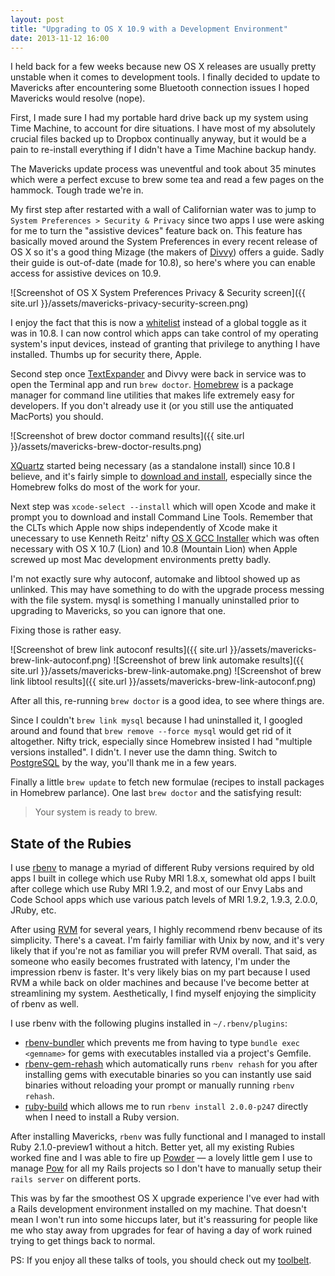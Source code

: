 ```yaml
---
layout: post
title: "Upgrading to OS X 10.9 with a Development Environment"
date: 2013-11-12 16:00
---
```


I held back for a few weeks because new OS X releases are usually pretty unstable when it comes to development tools. I finally decided to update to Mavericks after encountering some Bluetooth connection issues I hoped Mavericks would resolve (nope).

First, I made sure I had my portable hard drive back up my system using Time Machine, to account for dire situations. I have most of my absolutely crucial files backed up to Dropbox continually anyway, but it would be a pain to re-install everything if I didn't have a Time Machine backup handy.

The Mavericks update process was uneventful and took about 35 minutes which were a perfect excuse to brew some tea and read a few pages on the hammock. Tough trade we're in.

My first step after restarted with a wall of Californian water was to jump to `System Preferences > Security & Privacy` since two apps I use were asking for me to turn the "assistive devices" feature back on. This feature has basically moved around the System Preferences in every recent release of OS X so it's a good thing Mizage (the makers of [Divvy](http://mizage.com/divvy/)) offers a guide. Sadly their guide is out-of-date (made for 10.8), so here's where you can enable access for assistive devices on 10.9.

![Screenshot of OS X System Preferences Privacy & Security screen]({{ site.url }}/assets/mavericks-privacy-security-screen.png)

I enjoy the fact that this is now a [whitelist](http://en.wikipedia.org/wiki/Whitelist) instead of a global toggle as it was in 10.8. I can now control which apps can take control of my operating system's input devices, instead of granting that privilege to anything I have installed. Thumbs up for security there, Apple.

Second step once [TextExpander](http://smilesoftware.com/TextExpander/index.html) and Divvy were back in service was to open the Terminal app and run `brew doctor`. [Homebrew](http://brew.sh/) is a package manager for command line utilities that makes life extremely easy for developers. If you don't already use it (or you still use the antiquated MacPorts) you should.

![Screenshot of brew doctor command results]({{ site.url }}/assets/mavericks-brew-doctor-results.png)

[XQuartz](http://xquartz.macosforge.org/landing/) started being necessary (as a standalone install) since 10.8 I believe, and it's fairly simple to [download and install](http://xquartz.macosforge.org/trac/wiki/X112.7.5), especially since the Homebrew folks do most of the work for your.

Next step was `xcode-select --install` which will open Xcode and make it prompt you to download and install Command Line Tools. Remember that the CLTs which Apple now ships independently of Xcode make it unecessary to use Kenneth Reitz' nifty [OS X GCC Installer](https://github.com/kennethreitz/osx-gcc-installer) which was often necessary with OS X 10.7 (Lion) and 10.8 (Mountain Lion) when Apple screwed up most Mac development environments pretty badly.

I'm not exactly sure why autoconf, automake and libtool showed up as unlinked. This may have something to do with the upgrade process messing with the file system. mysql is something I manually uninstalled prior to upgrading to Mavericks, so you can ignore that one.

Fixing those is rather easy.

![Screenshot of brew link autoconf results]({{ site.url }}/assets/mavericks-brew-link-autoconf.png)
![Screenshot of brew link automake results]({{ site.url }}/assets/mavericks-brew-link-automake.png)
![Screenshot of brew link libtool results]({{ site.url }}/assets/mavericks-brew-link-autoconf.png)

After all this, re-running `brew doctor` is a good idea, to see where things are.

Since I couldn't `brew link mysql` because I had uninstalled it, I googled around and found that `brew remove --force mysql` would get rid of it altogether. Nifty trick, especially since Homebrew insisted I had "multiple versions installed". I didn't. I never use the damn thing. Switch to [PostgreSQL](http://www.postgresql.org/) by the way, you'll thank me in a few years.

Finally a little `brew update` to fetch new formulae (recipes to install packages in Homebrew parlance). One last `brew doctor` and the satisfying result:

> Your system is ready to brew.

## State of the Rubies
I use [rbenv](http://rbenv.org/) to manage a myriad of different Ruby versions required by old apps I built in college which use Ruby MRI 1.8.x, somewhat old apps I built after college which use Ruby MRI 1.9.2, and most of our Envy Labs and Code School apps which use various patch levels of MRI 1.9.2, 1.9.3, 2.0.0, JRuby, etc.

After using [RVM](http://rvm.io/) for several years, I highly recommend rbenv because of its simplicity. There's a caveat. I'm fairly familiar with Unix by now, and it's very likely that if you're not as familiar you will prefer RVM overall. That said, as someone who easily becomes frustrated with latency, I'm under the impression rbenv is faster. It's very likely bias on my part because I used RVM a while back on older machines and because I've become better at streamlining my system. Aesthetically, I find myself enjoying the simplicity of rbenv as well.

I use rbenv with the following plugins installed in `~/.rbenv/plugins`:
- [rbenv-bundler](https://github.com/carsomyr/rbenv-bundler) which prevents me from having to type `bundle exec <gemname>` for gems with executables installed via a project's Gemfile.
- [rbenv-gem-rehash](https://github.com/sstephenson/rbenv-gem-rehash) which automatically runs `rbenv rehash` for you after installing gems with executable binaries so you can instantly use said binaries without reloading your prompt or manually running `rbenv rehash`.
- [ruby-build](https://github.com/sstephenson/ruby-build) which allows me to run `rbenv install 2.0.0-p247` directly when I need to install a Ruby version.

After installing Mavericks, `rbenv` was fully functional and I managed to install Ruby 2.1.0-preview1 without a hitch. Better yet, all my existing Rubies worked fine and I was able to fire up [Powder](https://github.com/Rodreegez/powder) — a lovely little gem I use to manage [Pow](http://pow.cx/) for all my Rails projects so I don't have to manually setup their `rails server` on different ports.

This was by far the smoothest OS X upgrade experience I've ever had with a Rails development environment installed on my machine. That doesn't mean I won't run into some hiccups later, but it's reassuring for people like me who stay away from upgrades for fear of having a day of work ruined trying to get things back to normal.

PS: If you enjoy all these talks of tools, you should check out my [toolbelt](/tools/).
